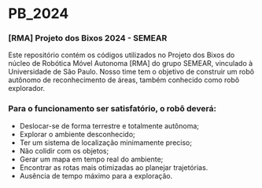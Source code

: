 # PB_2024

### [RMA] Projeto dos Bixos 2024 - SEMEAR
Este repositório contém os códigos utilizados no Projeto dos Bixos do núcleo de Robótica Móvel Autonoma [RMA] do grupo SEMEAR, vinculado à Universidade de São Paulo. Nosso time tem o objetivo de construir um robô autônomo de reconhecimento de áreas, também conhecido como robô explorador. 

### Para o funcionamento ser satisfatório, o robô deverá:
- Deslocar-se de forma terrestre e totalmente autônoma;
- Explorar o ambiente desconhecido;
- Ter um sistema de localização minimamente preciso;
- Não colidir com os objetos;
- Gerar um mapa em tempo real do ambiente;
- Encontrar as rotas mais otimizadas ao planejar trajetórias.
- Ausência de tempo máximo para a exploração.

